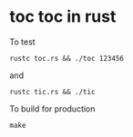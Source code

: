 # toc toc in rust

To test

    rustc toc.rs && ./toc 123456

and

    rustc tic.rs && ./tic


To build for production

    make
